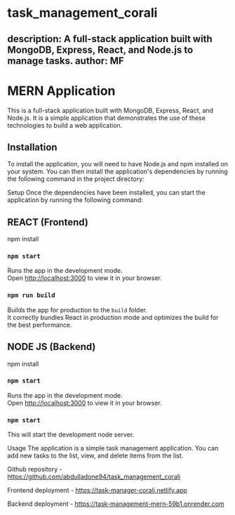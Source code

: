 # task_management_corali

description: A full-stack application built with MongoDB, Express, React, and Node.js to manage tasks.
author: MF
---

# MERN Application

This is a full-stack application built with MongoDB, Express, React, and Node.js. It is a simple application that demonstrates the use of these technologies to build a web application.

## Installation

To install the application, you will need to have Node.js and npm installed on your system. You can then install the application's dependencies by running the following command in the project directory:

Setup
Once the dependencies have been installed, you can start the application by running the following command:

## REACT (Frontend)

npm install

### `npm start`

Runs the app in the development mode.\
Open [http://localhost:3000](http://localhost:3000) to view it in your browser.

### `npm run build`

Builds the app for production to the `build` folder.\
It correctly bundles React in production mode and optimizes the build for the best performance.

## NODE JS (Backend)

npm install

### `npm start`

Runs the app in the development mode.\
Open [http://localhost:3000](http://localhost:3000) to view it in your browser.

### `npm start`

This will start the development node server.

Usage
The application is a simple task management application. You can add new tasks to the list, view, and delete items from the list.

Github repository - https://github.com/abdulladone94/task_management_corali

Frontend deployment - https://task-manager-corali.netlify.app

Backend deployment - https://task-management-mern-59b1.onrender.com
